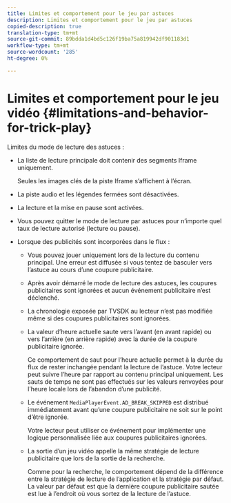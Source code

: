 ```yaml
---
title: Limites et comportement pour le jeu par astuces
description: Limites et comportement pour le jeu par astuces
copied-description: true
translation-type: tm+mt
source-git-commit: 89bdda1d4bd5c126f19ba75a819942df901183d1
workflow-type: tm+mt
source-wordcount: '285'
ht-degree: 0%

---
```



# Limites et comportement pour le jeu vidéo {#limitations-and-behavior-for-trick-play}

<!--<a id="section_2BC43539C5C142E085D06A7E35C76726"></a>-->

Limites du mode de lecture des astuces :

* La liste de lecture principale doit contenir des segments Iframe uniquement.

   Seules les images clés de la piste Iframe s’affichent à l’écran.
* La piste audio et les légendes fermées sont désactivées.
* La lecture et la mise en pause sont activées.
* Vous pouvez quitter le mode de lecture par astuces pour n’importe quel taux de lecture autorisé (lecture ou pause).
* Lorsque des publicités sont incorporées dans le flux :

   * Vous pouvez jouer uniquement lors de la lecture du contenu principal. Une erreur est diffusée si vous tentez de basculer vers l’astuce au cours d’une coupure publicitaire.
   * Après avoir démarré le mode de lecture des astuces, les coupures publicitaires sont ignorées et aucun événement publicitaire n’est déclenché.
   * La chronologie exposée par TVSDK au lecteur n’est pas modifiée même si des coupures publicitaires sont ignorées.
   * La valeur d’heure actuelle saute vers l’avant (en avant rapide) ou vers l’arrière (en arrière rapide) avec la durée de la coupure publicitaire ignorée.

      Ce comportement de saut pour l’heure actuelle permet à la durée du flux de rester inchangée pendant la lecture de l’astuce. Votre lecteur peut suivre l’heure par rapport au contenu principal uniquement. Les sauts de temps ne sont pas effectués sur les valeurs renvoyées pour l’heure locale lors de l’abandon d’une publicité.
   * Le événement `MediaPlayerEvent.AD_BREAK_SKIPPED` est distribué immédiatement avant qu’une coupure publicitaire ne soit sur le point d’être ignorée.

      Votre lecteur peut utiliser ce événement pour implémenter une logique personnalisée liée aux coupures publicitaires ignorées.

   * La sortie d’un jeu vidéo appelle la même stratégie de lecture publicitaire que lors de la sortie de la recherche.

      Comme pour la recherche, le comportement dépend de la différence entre la stratégie de lecture de l’application et la stratégie par défaut. La valeur par défaut est que la dernière coupure publicitaire sautée est lue à l’endroit où vous sortez de la lecture de l’astuce.